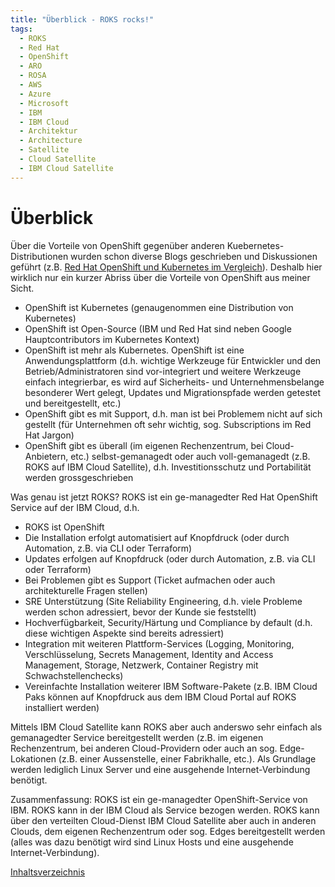 ```yaml
---
title: "Überblick - ROKS rocks!"
tags:
  - ROKS
  - Red Hat
  - OpenShift
  - ARO
  - ROSA
  - AWS
  - Azure
  - Microsoft
  - IBM
  - IBM Cloud
  - Architektur
  - Architecture
  - Satellite
  - Cloud Satellite
  - IBM Cloud Satellite
---
```


# Überblick

Über die Vorteile von OpenShift gegenüber anderen Kuebernetes-Distributionen wurden schon diverse Blogs geschrieben und Diskussionen geführt (z.B. [Red Hat OpenShift und Kubernetes im Vergleich](https://www.redhat.com/de/topics/containers/red-hat-openshift-kubernetes)). Deshalb hier wirklich nur ein kurzer Abriss über die Vorteile von OpenShift aus meiner Sicht.
- OpenShift ist Kubernetes (genaugenommen eine Distribution von Kubernetes)
- OpenShift ist Open-Source (IBM und Red Hat sind neben Google Hauptcontributors im Kubernetes Kontext)
- OpenShift ist mehr als Kubernetes. OpenShift ist eine Anwendungsplattform (d.h. wichtige Werkzeuge für Entwickler und den Betrieb/Administratoren sind vor-integriert und weitere Werkzeuge einfach integrierbar, es wird auf Sicherheits- und Unternehmensbelange besonderer Wert gelegt, Updates und Migrationspfade werden getestet und bereitgestellt, etc.)
- OpenShift gibt es mit Support, d.h. man ist bei Problemem nicht auf sich gestellt (für Unternehmen oft sehr wichtig, sog. Subscriptions im Red Hat Jargon)
- OpenShift gibt es überall (im eigenen Rechenzentrum, bei Cloud-Anbietern, etc.) selbst-gemanagedt oder auch voll-gemanagedt (z.B. ROKS auf IBM Cloud Satellite), d.h. Investitionsschutz und Portabilität werden grossgeschrieben

Was genau ist jetzt ROKS?
ROKS ist ein ge-managedter Red Hat OpenShift Service auf der IBM Cloud, d.h.
- ROKS ist OpenShift
- Die Installation erfolgt automatisiert auf Knopfdruck (oder durch Automation, z.B. via CLI oder Terraform)
- Updates erfolgen auf Knopfdruck (oder durch Automation, z.B. via CLI oder Terraform)
- Bei Problemen gibt es Support (Ticket aufmachen oder auch architekturelle Fragen stellen)
- SRE Unterstützung (Site Reliability Engineering, d.h. viele Probleme werden schon adressiert, bevor der Kunde sie feststellt)
- Hochverfügbarkeit, Security/Härtung und Compliance by default (d.h. diese wichtigen Aspekte sind bereits adressiert)
- Integration mit weiteren Plattform-Services (Logging, Monitoring, Verschlüsselung, Secrets Management, Identity and Access Management, Storage, Netzwerk, Container Registry mit Schwachstellenchecks)
- Vereinfachte Installation weiterer IBM Software-Pakete (z.B. IBM Cloud Paks können auf Knopfdruck aus dem IBM Cloud Portal auf ROKS installiert werden)

Mittels IBM Cloud Satellite kann ROKS aber auch anderswo sehr einfach als gemanagedter Service bereitgestellt werden (z.B. im eigenen Rechenzentrum, bei anderen Cloud-Providern oder auch an sog. Edge-Lokationen (z.B. einer Aussenstelle, einer Fabrikhalle, etc.). Als Grundlage werden lediglich Linux Server und eine ausgehende Internet-Verbindung benötigt.

Zusammenfassung: ROKS ist ein ge-managedter OpenShift-Service von IBM. ROKS kann in der IBM Cloud als Service bezogen werden. ROKS kann über den verteilten Cloud-Dienst IBM Cloud Satellite aber auch in anderen Clouds, dem eigenen Rechenzentrum oder sog. Edges bereitgestellt werden (alles was dazu benötigt wird sind Linux Hosts und eine ausgehende Internet-Verbindung).

[Inhaltsverzeichnis](./README.MD) 
